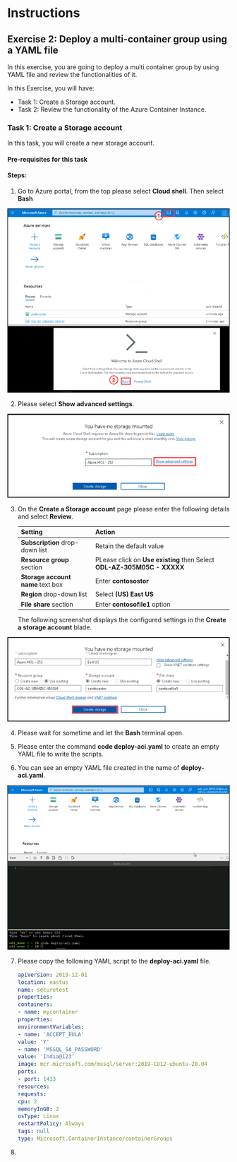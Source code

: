 # Instructions

## Exercise 2: Deploy a multi-container group using a YAML file

In this exercise, you are going to deploy a multi container group by using YAML file and review the functionalities of it.

In this Exercise, you will have:

  + Task 1: Create a Storage account.
  + Task 2: Review the functionality of the Azure Container Instance.

### Task 1: Create a Storage account

In this task, you will create a new storage account.

#### Pre-requisites for this task



#### Steps:

1. Go to Azure portal, from the top please select **Cloud shell**. Then select **Bash**

![img](../media/yml3.png)

2. Please select **Show advanced settings**.

![img](../media/yml4a.png)



3. On the **Create a Storage account** page please enter the following details and select **Review**.
    
    | Setting | Action |
    | -- | -- |
    | **Subscription** drop-down list | Retain the default value |
    | **Resource group** section | PLease click on **Use existing** then Select **ODL-AZ-305M05C - XXXXX** |
    | **Storage account name** text box | Enter **contosostor** |
    | **Region** drop-down list | Select **(US) East US** |
    | **File share** section | Enter **contosofile1** option |
    
    The following screenshot displays the configured settings in the **Create a storage account** blade.

![img](../media/yml5.png)
 
4. Please wait for sometime and let the **Bash** terminal open.

5. Please enter the command **code deploy-aci.yaml** to create an empty YAML file to write the scripts.

6. You can see an empty YAML file created in the name of **deploy-aci.yaml**.

![img](../media/yml6.png)

7. Please copy the following YAML script to the **deploy-aci.yaml** file.

    ```YAML
    apiVersion: 2019-12-01
    location: eastus
    name: securetest
    properties:
    containers:
    - name: mycontainer
    properties:
    environmentVariables:
    - name: 'ACCEPT_EULA'
    value: 'Y'
    - name: 'MSSQL_SA_PASSWORD'
    value: 'India@123'
    image: mcr.microsoft.com/mssql/server:2019-CU12-ubuntu-20.04
    ports:
    - port: 1433
    resources:
    requests:
    cpu: 2
    memoryInGB: 2
    osType: Linux
    restartPolicy: Always
    tags: null
    type: Microsoft.ContainerInstance/containerGroups
    ```
8. 










